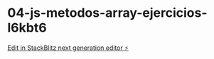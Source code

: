 # 04-js-metodos-array-ejercicios-l6kbt6

[Edit in StackBlitz next generation editor ⚡️](https://stackblitz.com/~/github.com/OscarRanilla/04-js-metodos-array-ejercicios-l6kbt6)